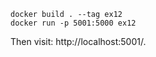     docker build . --tag ex12
    docker run -p 5001:5000 ex12

Then visit: http://localhost:5001/.
